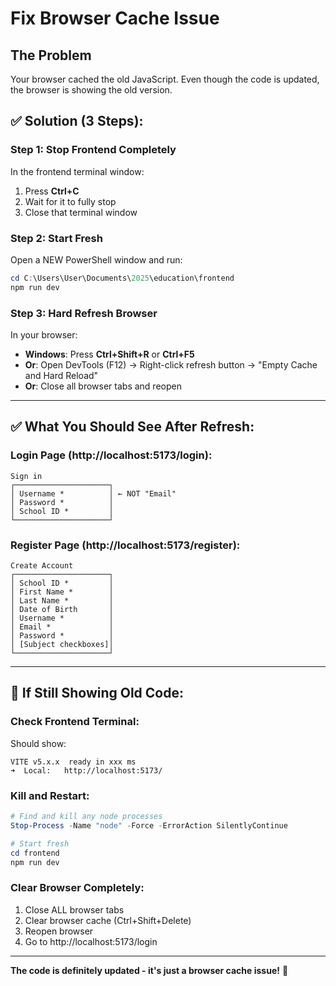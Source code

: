 # Fix Browser Cache Issue

## The Problem

Your browser cached the old JavaScript. Even though the code is updated, the browser is showing the old version.

## ✅ Solution (3 Steps):

### **Step 1: Stop Frontend Completely**

In the frontend terminal window:
1. Press **Ctrl+C** 
2. Wait for it to fully stop
3. Close that terminal window

### **Step 2: Start Fresh**

Open a NEW PowerShell window and run:
```powershell
cd C:\Users\User\Documents\2025\education\frontend
npm run dev
```

### **Step 3: Hard Refresh Browser**

In your browser:
- **Windows**: Press **Ctrl+Shift+R** or **Ctrl+F5**
- **Or**: Open DevTools (F12) → Right-click refresh button → "Empty Cache and Hard Reload"
- **Or**: Close all browser tabs and reopen

---

## ✅ What You Should See After Refresh:

### Login Page (http://localhost:5173/login):
```
Sign in
┌─────────────────────┐
│ Username *          │ ← NOT "Email"
│ Password *          │
│ School ID *         │
└─────────────────────┘
```

### Register Page (http://localhost:5173/register):
```
Create Account
┌─────────────────────┐
│ School ID *         │
│ First Name *        │
│ Last Name *         │
│ Date of Birth       │
│ Username *          │
│ Email *             │
│ Password *          │
│ [Subject checkboxes]│
└─────────────────────┘
```

---

## 🐛 If Still Showing Old Code:

### Check Frontend Terminal:
Should show:
```
VITE v5.x.x  ready in xxx ms
➜  Local:   http://localhost:5173/
```

### Kill and Restart:
```powershell
# Find and kill any node processes
Stop-Process -Name "node" -Force -ErrorAction SilentlyContinue

# Start fresh
cd frontend
npm run dev
```

### Clear Browser Completely:
1. Close ALL browser tabs
2. Clear browser cache (Ctrl+Shift+Delete)
3. Reopen browser
4. Go to http://localhost:5173/login

---

**The code is definitely updated - it's just a browser cache issue!** 🔄
